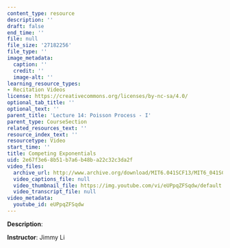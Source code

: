 ```yaml
---
content_type: resource
description: ''
draft: false
end_time: ''
file: null
file_size: '27182256'
file_type: ''
image_metadata:
  caption: ''
  credit: ''
  image-alt: ''
learning_resource_types:
- Recitation Videos
license: https://creativecommons.org/licenses/by-nc-sa/4.0/
optional_tab_title: ''
optional_text: ''
parent_title: 'Lecture 14: Poisson Process - I'
parent_type: CourseSection
related_resources_text: ''
resource_index_text: ''
resourcetype: Video
start_time: ''
title: Competing Exponentials
uid: 2e67f3e6-8b51-b7a6-b48b-a22c32c3da2f
video_files:
  archive_url: http://www.archive.org/download/MIT6.041SCF13/MIT6_041SCF13_Competing_Exponentials_300k.mp4
  video_captions_file: null
  video_thumbnail_file: https://img.youtube.com/vi/eUPpqZFSqdw/default.jpg
  video_transcript_file: null
video_metadata:
  youtube_id: eUPpqZFSqdw
---
```

**Description**:

**Instructor**: Jimmy Li